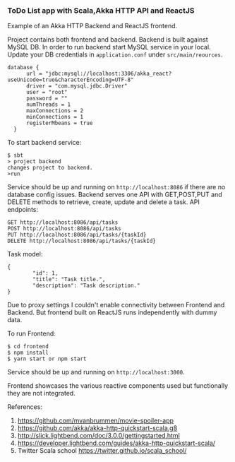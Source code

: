 ### ToDo List app with Scala,Akka HTTP API and ReactJS

Example of an Akka HTTP Backend and ReactJS frontend.

Project contains both frontend and backend.
Backend is built against MySQL DB. In order to run backend start MySQL service in your local.
Update your DB credentials in `application.conf` under `src/main/reources`.

```
database {
      url = "jdbc:mysql://localhost:3306/akka_react?useUnicode=true&characterEncoding=UTF-8"
      driver = "com.mysql.jdbc.Driver"
      user = "root"
      password = ""
      numThreads = 1
      maxConnections = 2
      minConnections = 1
      registerMbeans = true
  }
``` 
To start backend service:
```
$ sbt
> project backend
changes project to backend.
>run

```
Service should be up and running on `http://localhost:8086` if there are no database config issues.
Backend serves one API with GET,POST,PUT and DELETE methods to retrieve, create, update and delete a task.
API endpoints:

```
GET http://localhost:8086/api/tasks
POST http://localhost:8086/api/tasks
PUT http://localhost:8086/api/tasks/{taskId}
DELETE http://localhost:8086/api/tasks/{taskId}

```
Task model:
```
{
        "id": 1,
        "title": "Task title.",
        "description": "Task description."
}

```

Due to proxy settings I couldn't enable connectivity between Frontend and Backend.
But frontend built on ReactJS runs independently with dummy data.

To run Frontend:
```
$ cd frontend
$ npm install
$ yarn start or npm start
```
Service should be up and running on `http://localhost:3000`.

Frontend showcases the various reactive components used but functionally they are not integrated.


References:
1. https://github.com/mvanbrummen/movie-spoiler-app
2. https://github.com/akka/akka-http-quickstart-scala.g8
3. http://slick.lightbend.com/doc/3.0.0/gettingstarted.html
4. https://developer.lightbend.com/guides/akka-http-quickstart-scala/
5. Twitter Scala school https://twitter.github.io/scala_school/